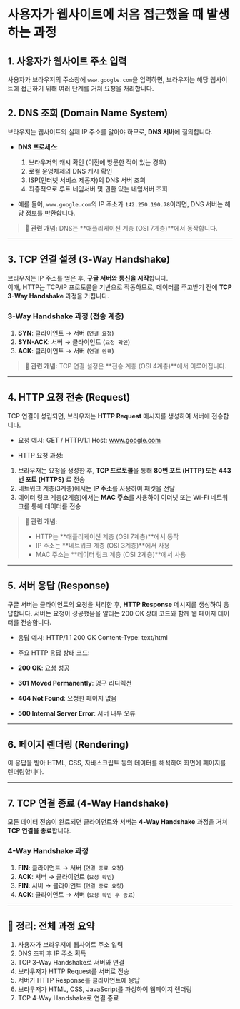 # 사용자가 웹사이트에 처음 접근했을 때 발생하는 과정

## 1. 사용자가 웹사이트 주소 입력
사용자가 브라우저의 주소창에 `www.google.com`을 입력하면, 브라우저는 해당 웹사이트에 접근하기 위해 여러 단계를 거쳐 요청을 처리합니다.

## 2. DNS 조회 (Domain Name System)
브라우저는 웹사이트의 실제 IP 주소를 알아야 하므로, **DNS 서버**에 질의합니다.

- **DNS 프로세스**:
  1. 브라우저의 캐시 확인 (이전에 방문한 적이 있는 경우)
  2. 로컬 운영체제의 DNS 캐시 확인
  3. ISP(인터넷 서비스 제공자)의 DNS 서버 조회
  4. 최종적으로 루트 네임서버 및 권한 있는 네임서버 조회

- 예를 들어, `www.google.com`의 IP 주소가 `142.250.190.78`이라면, DNS 서버는 해당 정보를 반환합니다.

> **📌 관련 개념:** DNS는 **애플리케이션 계층 (OSI 7계층)**에서 동작합니다.

---

## 3. TCP 연결 설정 (3-Way Handshake)
브라우저는 IP 주소를 얻은 후, **구글 서버와 통신을 시작**합니다.  
이때, HTTP는 TCP/IP 프로토콜을 기반으로 작동하므로, 데이터를 주고받기 전에 **TCP 3-Way Handshake** 과정을 거칩니다.

### **3-Way Handshake 과정 (전송 계층)**
1. **SYN**: 클라이언트 → 서버 (`연결 요청`)
2. **SYN-ACK**: 서버 → 클라이언트 (`요청 확인`)
3. **ACK**: 클라이언트 → 서버 (`연결 완료`)

> **📌 관련 개념:** TCP 연결 설정은 **전송 계층 (OSI 4계층)**에서 이루어집니다.

---

## 4. HTTP 요청 전송 (Request)
TCP 연결이 성립되면, 브라우저는 **HTTP Request** 메시지를 생성하여 서버에 전송합니다.

- 요청 예시: GET / HTTP/1.1 Host: www.google.com

- HTTP 요청 과정:
1. 브라우저는 요청을 생성한 후, **TCP 프로토콜**을 통해 **80번 포트 (HTTP) 또는 443번 포트 (HTTPS)** 로 전송
2. 네트워크 계층(3계층)에서는 **IP 주소**를 사용하여 패킷을 전달
3. 데이터 링크 계층(2계층)에서는 **MAC 주소**를 사용하여 이더넷 또는 Wi-Fi 네트워크를 통해 데이터를 전송

> **📌 관련 개념:**  
> - HTTP는 **애플리케이션 계층 (OSI 7계층)**에서 동작  
> - IP 주소는 **네트워크 계층 (OSI 3계층)**에서 사용  
> - MAC 주소는 **데이터 링크 계층 (OSI 2계층)**에서 사용

---

## 5. 서버 응답 (Response)
구글 서버는 클라이언트의 요청을 처리한 후, **HTTP Response** 메시지를 생성하여 응답합니다. 
서버는 요청이 성공했음을 알리는 200 OK 상태 코드와 함께 웹 페이지 데이터를 전송합니다.

- 응답 예시: HTTP/1.1 200 OK Content-Type: text/html

- 주요 HTTP 응답 상태 코드:
- **200 OK**: 요청 성공
- **301 Moved Permanently**: 영구 리디렉션
- **404 Not Found**: 요청한 페이지 없음
- **500 Internal Server Error**: 서버 내부 오류

---

## 6. 페이지 렌더링 (Rendering)
이 응답을 받아 HTML, CSS, 자바스크립트 등의 데이터를 해석하여 화면에 페이지를 렌더링합니다.

---

## 7. TCP 연결 종료 (4-Way Handshake)
모든 데이터 전송이 완료되면 클라이언트와 서버는 **4-Way Handshake** 과정을 거쳐 **TCP 연결을 종료**합니다.

### **4-Way Handshake 과정**
1. **FIN**: 클라이언트 → 서버 (`연결 종료 요청`)
2. **ACK**: 서버 → 클라이언트 (`요청 확인`)
3. **FIN**: 서버 → 클라이언트 (`연결 종료 요청`)
4. **ACK**: 클라이언트 → 서버 (`요청 확인 후 종료`)

---

## 🌟 정리: 전체 과정 요약
1. 사용자가 브라우저에 웹사이트 주소 입력
2. DNS 조회 후 IP 주소 획득
3. TCP 3-Way Handshake로 서버와 연결
4. 브라우저가 HTTP Request를 서버로 전송
5. 서버가 HTTP Response를 클라이언트에 응답
6. 브라우저가 HTML, CSS, JavaScript를 파싱하여 웹페이지 렌더링
7. TCP 4-Way Handshake로 연결 종료




